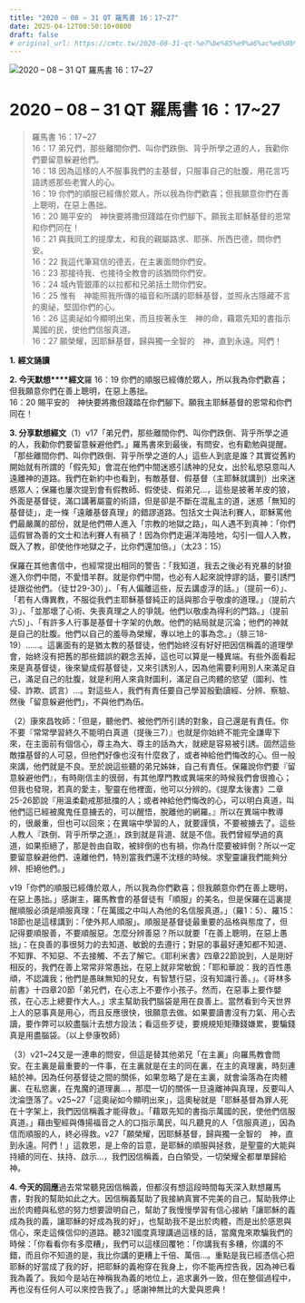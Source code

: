 ```yaml
---
title: "2020 – 08 – 31 QT 羅馬書 16：17~27"
date: 2025-04-12T00:50:10+0800
draft: false
# original_url: https://cmtc.tw/2020-08-31-qt-%e7%be%85%e9%a6%ac%e6%9b%b8-16%ef%bc%9a1727
---
```


![2020 – 08 – 31 QT 羅馬書 16：17\~27](/images/qt.jpg   "2020 – 08 – 31 QT 羅馬書 16：17\~27")

# 2020 – 08 – 31 QT 羅馬書 16：17\~27

> 羅馬書 16：17\~27  
> 16：17 弟兄們，那些離間你們、叫你們跌倒、背乎所學之道的人，我勸你們要留意躲避他們。  
> 16：18 因為這樣的人不服事我們的主基督，只服事自己的肚腹，用花言巧語誘惑那些老實人的心。  
> 16：19 你們的順服已經傳於眾人，所以我為你們歡喜；但我願意你們在善上聰明，在惡上愚拙。  
> 16：20 賜平安的　神快要將撒但踐踏在你們腳下。願我主耶穌基督的恩常和你們同在！  
> 16：21 與我同工的提摩太，和我的親屬路求、耶孫、所西巴德，問你們安。  
> 16：22 我這代筆寫信的德丟，在主裏面問你們安。  
> 16：23 那接待我、也接待全教會的該猶問你們安。  
> 16：24 城內管銀庫的以拉都和兄弟括土問你們安。  
> 16：25 惟有　神能照我所傳的福音和所講的耶穌基督，並照永古隱藏不言的奧祕，堅固你們的心。  
> 16：26 這奧祕如今顯明出來，而且按著永生　神的命，藉眾先知的書指示萬國的民，使他們信服真道。  
> 16：27 願榮耀，因耶穌基督，歸與獨一全智的　神，直到永遠。阿們！

**1.** **經文誦讀**

**2. 今天默想****經文**羅 16：19 你們的順服已經傳於眾人，所以我為你們歡喜；但我願意你們在善上聰明，在惡上愚拙。  
16：20 賜平安的　神快要將撒但踐踏在你們腳下。願我主耶穌基督的恩常和你們同在！

**3. 分享默想經文**（1）v17「弟兄們，那些離間你們、叫你們跌倒、背乎所學之道的人，我勸你們要留意躲避他們。」羅馬書來到最後，有問安，也有勸勉與提醒。「那些離間你們、叫你們跌倒、背乎所學之道的人」這些人到底是誰？其實從舊約開始就有所謂的「假先知」會混在他們中間迷惑引誘神的兒女，出於私慾惡意叫人遠離神的道路。我們在新約中也看到，有敵基督、假基督（主耶穌就講到）出來迷惑眾人；保羅也屢次提到會有假教師、假使徒、假弟兄…，這些是披著羊皮的狼，外面是基督徒，滿口講著屬靈的術語，但是卻是不斷在混亂主的道，迷惑「無知的基督徒」，走一條「遠離基督真理」的錯謬道路。包括文士與法利賽人，耶穌罵他們最嚴厲的部份，就是他們帶人進入「宗教的地獄之路」，叫人遇不到真神：「你們這假冒為善的文士和法利賽人有禍了！因為你們走遍洋海陸地，勾引一個人入教，既入了教，卻使他作地獄之子，比你們還加倍。」（太23：15）

保羅在其他書信中，也經常提出相同的警告：「我知道，我去之後必有兇暴的豺狼進入你們中間，不愛惜羊群。就是你們中間，也必有人起來說悖謬的話，要引誘門徒跟從他們。（徒廿29-30）」、「有人偏離這些，反去講虛浮的話。」（提前一6）」、「若有人傳異教，不服從我們主耶穌基督純正的話與那合乎敬虔的道理。」（提前六3）」、「並那壞了心術、失喪真理之人的爭競。他們以敬虔為得利的門路。」（提前六5）」、「有許多人行事是基督十字架的仇敵。他們的結局就是沉淪；他們的神就是自己的肚腹。他們以自己的羞辱為榮耀，專以地上的事為念。」（腓三18-19）……。這裏面有的是猶太教的基督徒，他們始終沒有好好把因信稱義的道理學會，始終沒有把舊的那些錯誤的觀念丟掉，這也可以算是一種異端。有些外面看起來是真基督徒，後來變成假基督徒，又來引誘別人，因為他需要利用別人來滿足自己，滿足自己的肚腹，就是利用人來貪財圖利，滿足自己肉體的慾望（圖利、性侵、詐欺、謊言）…。對這些人，我們有責任要自己學習殷勤讀經、分辨、察驗、然後「留意躲避他們」，不與他們為伍。

（2）康來昌牧師：「但是，聽他們、被他們所引誘的對象，自己還是有責任。你不要『常常學習終久不能明白真道（提後三7）』也就是你始終不能完全謙卑下來，在主面前有個信心，尊主為大、尊主的話為大，就總是容易被引誘。固然這些敵擋基督的人可惡，但他們好像也沒有什麼救了，或者神給他們悔改的心。但一般來講，他們就是不良。至於說這些聽的弟兄姊妹，自己有責任。保羅說你們要『留意躲避他們』，有時剛信主的很弱，有其他摩門教或異端來的時候我們會很擔心；但我也發現，若真的愛主，聖靈在他裡面，他可以分辨的。《提摩太後書》二章25-26節說『用溫柔勸戒那抵擋的人；或者神給他們悔改的心，可以明白真道，叫他們這已經被魔鬼任意擄去的，可以醒悟，脫離他的網羅。』所以在異端中教導的，很嚴重，但也可以回來；在異端中學習的人，就要謹慎，不要被擄去了。這些人教人『跌倒、背乎所學之道』，跌到就是背道、就是不信。我們曾經學過的真道，如果拒絕了，那是咎由自取，被絆倒的也有禍，你為什麼要被絆倒？所以一定要留意躲避他們、遠離他們，特別當我們還不沈穩的時候。求聖靈讓我們能夠分辨、拒絕他們。」

v19「你們的順服已經傳於眾人，所以我為你們歡喜；但我願意你們在善上聰明，在惡上愚拙。」感謝主，羅馬教會的基督徒有「順服」的美名，但是保羅在這裏提醒順服必須是順服真理：「在萬國之中叫人為他的名信服真道。」（羅1：5）、羅15：18節也是這樣講到：「使外邦人順服」。順服是基督徒最重要的品格與態度了，但記得要順服善，不要順服惡。怎麼分辨善惡？所以就要「在善上聰明，在惡上愚拙」：在良善的事很努力的去知道、敏銳的去遵行；對惡的事最好連知都不知道、不知罪、不知惡、不去接觸、不去了解它。《耶利米書》四章22節說到，人是剛好相反的，我們在善上常常非常愚拙，在惡上就非常敏銳：「耶和華說：我的百性愚頑，不認識我；他們是愚昧無知的兒女，有智慧行惡，沒有知識行善。」。《哥林多前書》十四章20節「弟兄們，在心志上不要作小孩子。然而，在惡事上要作嬰孩，在心志上總要作大人。」求主幫助我們腦袋是用在良善上。當然看到今天世界上人的惡事真是用心，而且反應很快，很願意去做。如果要讀書沒有力氣、用心去讀，要作弊可以絞盡腦汁去想方設法；看這些歹徒，要規規矩矩賺錢嫌累，要騙錢真是用盡腦袋。（以上參康牧師）

（3）v21\~24又是一連串的問安，但這是替其他弟兄「在主裏」向羅馬教會問安。在主裏是最重要的一件事，在主裏就是在主的同在裏，在主的真理裏，時刻連結於神。因為任何基督徒之間的關係，如果忽略了是在主裏，就會淪落為在肉體裏、在私慾裏，在鬼魔的道理裏…，那麼一切的關係一旦遠離神與真理，反要叫人沈淪墮落了。v25\~27「這奧祕如今顯明出來」，這奧秘就是「耶穌基督為罪人死在十字架上，我們因信稱義才能得救」。「藉眾先知的書指示萬國的民，使他們信服真道。」藉由聖經與傳揚福音之人的口指示萬民，叫凡聽見的人「信服真道」，因為信而順服的人，終必得救。v27「願榮耀，因耶穌基督，歸與獨一全智的　神，直到永遠。阿們！」這救恩，是上帝的旨意，是耶穌的順服與拯救，是聖靈的大能與持續的同在、扶持、啟示…，我們因信稱義，白白領受，一切榮耀全都單單歸給神。

**4. 今天的回應**過去常常聽見因信稱義，但都沒有想這段時間每天深入默想羅馬書，對我的幫助如此之大。因信稱義幫助了我接納真實不完美的自己，幫助我停止出於肉體與私慾的努力想要證明自己，幫助了我慢慢學習有信心接納「讓耶穌的義成為我的義，讓耶穌的好成為我的好」，也幫助我不是出於肉體，而是出於感恩與信心，來走這條信仰的道路。聽321國度真理講過這樣的話，當魔鬼來欺騙我們的時候：「你看看你有多麼糟」，我們可以這樣回覆牠：「你講我有多糟，你講的不錯，而且你不知道的是，我比你講的更糟上千倍、萬倍…。重點是我已經憑信心把耶穌的好當成了我的好，把耶穌的義袍穿在我身上，你不能再控告我，因為神已看我為義了。我如今是站在神稱我為義的地位上，追求裏外一致，但在整個過程中，再也沒有任何人可以來控告我了。」感謝神無比的大愛與恩典！